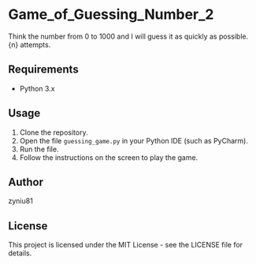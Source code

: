 # Game_of_Guessing_Number_2

Think the number from 0 to 1000 and I will guess it as quickly as possible. {n} attempts.

## Requirements

- Python 3.x

## Usage

1. Clone the repository.
2. Open the file `guessing_game.py` in your Python IDE (such as PyCharm).
3. Run the file.
4. Follow the instructions on the screen to play the game.

## Author

zyniu81

## License

This project is licensed under the MIT License - see the LICENSE file for details.
